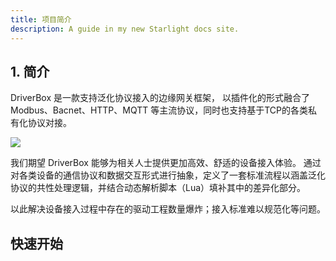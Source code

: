 ```yaml
---
title: 项目简介
description: A guide in my new Starlight docs site.
---
```


## 1. 简介
DriverBox 是一款支持泛化协议接入的边缘网关框架， 以插件化的形式融合了 Modbus、Bacnet、HTTP、MQTT 等主流协议，同时也支持基于TCP的各类私有化协议对接。

![](/framework.svg)

我们期望 DriverBox 能够为相关人士提供更加高效、舒适的设备接入体验。 通过对各类设备的通信协议和数据交互形式进行抽象，定义了一套标准流程以涵盖泛化协议的共性处理逻辑，并结合动态解析脚本（Lua）填补其中的差异化部分。

以此解决设备接入过程中存在的驱动工程数量爆炸；接入标准难以规范化等问题。

## 快速开始


